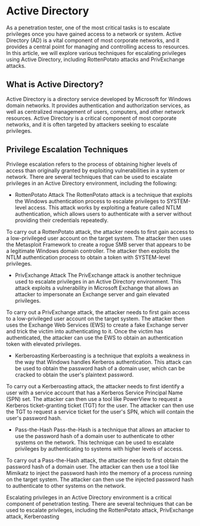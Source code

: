 # Active Directory

As a penetration tester, one of the most critical tasks is to escalate privileges once you have gained access to a network or system. Active Directory (AD) is a vital component of most corporate networks, and it provides a central point for managing and controlling access to resources. In this article, we will explore various techniques for escalating privileges using Active Directory, including RottenPotato attacks and PrivExchange attacks.

## What is Active Directory?

Active Directory is a directory service developed by Microsoft for Windows domain networks. It provides authentication and authorization services, as well as centralized management of users, computers, and other network resources. Active Directory is a critical component of most corporate networks, and it is often targeted by attackers seeking to escalate privileges.

## Privilege Escalation Techniques

Privilege escalation refers to the process of obtaining higher levels of access than originally granted by exploiting vulnerabilities in a system or network. There are several techniques that can be used to escalate privileges in an Active Directory environment, including the following:

+ RottenPotato Attack
The RottenPotato attack is a technique that exploits the Windows authentication process to escalate privileges to SYSTEM-level access. This attack works by exploiting a feature called NTLM authentication, which allows users to authenticate with a server without providing their credentials repeatedly.

To carry out a RottenPotato attack, the attacker needs to first gain access to a low-privileged user account on the target system. The attacker then uses the Metasploit Framework to create a rogue SMB server that appears to be a legitimate Windows domain controller. The attacker then exploits the NTLM authentication process to obtain a token with SYSTEM-level privileges.

+ PrivExchange Attack
The PrivExchange attack is another technique used to escalate privileges in an Active Directory environment. This attack exploits a vulnerability in Microsoft Exchange that allows an attacker to impersonate an Exchange server and gain elevated privileges.

To carry out a PrivExchange attack, the attacker needs to first gain access to a low-privileged user account on the target system. The attacker then uses the Exchange Web Services (EWS) to create a fake Exchange server and trick the victim into authenticating to it. Once the victim has authenticated, the attacker can use the EWS to obtain an authentication token with elevated privileges.

+ Kerberoasting
Kerberoasting is a technique that exploits a weakness in the way that Windows handles Kerberos authentication. This attack can be used to obtain the password hash of a domain user, which can be cracked to obtain the user's plaintext password.

To carry out a Kerberoasting attack, the attacker needs to first identify a user with a service account that has a Kerberos Service Principal Name (SPN) set. The attacker can then use a tool like PowerView to request a Kerberos ticket-granting ticket (TGT) for the user. The attacker can then use the TGT to request a service ticket for the user's SPN, which will contain the user's password hash.

+ Pass-the-Hash
Pass-the-Hash is a technique that allows an attacker to use the password hash of a domain user to authenticate to other systems on the network. This technique can be used to escalate privileges by authenticating to systems with higher levels of access.

To carry out a Pass-the-Hash attack, the attacker needs to first obtain the password hash of a domain user. The attacker can then use a tool like Mimikatz to inject the password hash into the memory of a process running on the target system. The attacker can then use the injected password hash to authenticate to other systems on the network.


Escalating privileges in an Active Directory environment is a critical component of penetration testing. There are several techniques that can be used to escalate privileges, including the RottenPotato attack, PrivExchange attack, Kerberoasting